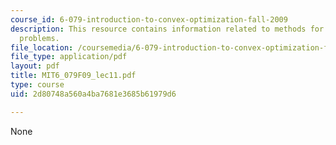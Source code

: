 ```yaml
---
course_id: 6-079-introduction-to-convex-optimization-fall-2009
description: This resource contains information related to methods for convex cardinality
  problems.
file_location: /coursemedia/6-079-introduction-to-convex-optimization-fall-2009/2d80748a560a4ba7681e3685b61979d6_MIT6_079F09_lec11.pdf
file_type: application/pdf
layout: pdf
title: MIT6_079F09_lec11.pdf
type: course
uid: 2d80748a560a4ba7681e3685b61979d6

---
```

None